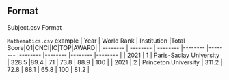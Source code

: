 ## Format 
Subject.csv Format

`Mathematics.csv` example
| Year | World Rank | Institution |Total Score|Q1|CNCI|IC|TOP|AWARD|
| -------- | -------- | -------- |-------- |-------- |-------- |-------- |-------- |-------- |
| 2021  |   1  | Paris-Saclay University    | 328.5    |89.4     | 71  | 73.8    | 88.9    | 100   |
| 2021 | 2 | Princeton University | 311.2 | 72.8 | 88.1 | 65.8 | 100 | 81.2 |
